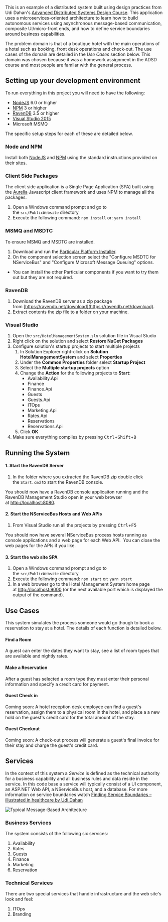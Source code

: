 This is an example of a distributed system built using design practices from
Udi Dahan's [Advanced Distributed Systems Design Course](https://particular.net/adsd "Advanced Distributed Systems Design Course").  This application uses a microservices-oriented architecture to learn how to build autonomous services using asynchronous message-based communication, composite UI/micro-front ends, and how to define service boundaries around business capabilities.

The problem domain is that of a boutique hotel with the main operations of a hotel such as booking, front desk operations and check-out.  The use cases of the domain are detailed in the *Use Cases* section below.  This domain was chosen because it was a homework assignment in the ADSD course and most people are familar with the general process.

## Setting up your development environment

To run everything in this project you will need to have the following:

- [NodeJS](https://nodejs.org "NodeJS") 6.0 or higher
- [NPM](https://www.npmjs.com/ "NPM") 3 or higher
- [RavenDB](https://ravendb.net/download) 3.5 or higher
- [Visual Studio 2015](https://www.visualstudio.com/downloads/ "Visual Studio 2015")
- Microsoft MSMQ

The specific setup steps for each of these are detailed below.

### Node and NPM
Install both [NodeJS](https://nodejs.org "NodeJS") and [NPM](https://www.npmjs.com/ "NPM") using the standard instructions provided on their sites. 

### Client Side Packages
The client side application is a Single Page Application (SPA) built using the [Aurelia](http://aurelia.io/) Javascript client framework and uses NPM to manage all the packages.

1. Open a Windows command prompt and go to the `src/PublicWebsite` directory
1. Execute the following command: `npm install` or: `yarn install`

### MSMQ and MSDTC
To ensure MSMQ and MSDTC are installed.

1. Download and run the [Particular Platform Installer](https://particular.net/start-platform-download).
1. On the component selection screen select the "Configure MSDTC for NServiceBus" and "Configure Microsoft Message Queuing" options.
  - You can install the other Particular components if you want to try them out but they are not required.

### RavenDB

1. Download the RavenDB server as a zip package from [https://ravendb.net/download](https://ravendb.net/download).
1. Extract contents the zip file to a folder on your machine.

### Visual Studio

1. Open the `src/HotelManagementSystem.sln` solution file in Visual Studio
2. Right click on the solution and select **Restore NuGet Packages**
3. Configure solution's startup projects to start multiple projects
    1. In Solution Explorer right-click on **Solution HotelManagementSystem** and select **Properties**
    2. Under the **Common Properties** folder select **Startup Project**
    3. Select the **Multiple startup projects** option
    4. Change the **Action** for the following projects to **Start**:
       - Availability.Api
       - Finance
       - Finance.Api
       - Guests
       - Guests.Api
       - ITOps
       - Marketing.Api
        - Rates.Api
       - Reservations
       - Reservations.Api
    5. Click **OK**
4. Make sure everything compiles by pressing <kbd>Ctrl</kbd>+<kbd>Shift</kbd>+<kbd>B</kbd>
 
## Running the System

#### 1. Start the RavenDB Server

1. In the folder where you extracted the RavenDB zip double click the `Start.cmd` to start the RavenDB console.

You should now have a RavenDB console applicaiton running and the RavenDB Management Studio open in your web browser at [http://localhost:8080](http://localhost:8080).

#### 2. Start the NServiceBus Hosts and Web APIs

1. From Visual Studio run all the projects by pressing <kbd>Ctrl</kbd>+<kbd>F5</kbd>

You should now have several NServiceBus process hosts running as console applications and a web page for each Web API.  You can close the web pages for the APIs if you like.

#### 3. Start the web site SPA

1. Open a Windows command prompt and go to the `src/PublicWebsite` directory
1. Execute the following command: `npm start` or: `yarn start`
1. In a web browser go to the Hotel Management System home page at [http://localhost:9000](http://localhost:9000 "http://localhost:9000") (or the next available port which is displayed the output of the command).

## Use Cases
This system simulates the process someone would go though to book a reservation to stay at a hotel.  The details of each function is detailed below.

#### Find a Room
A guest can enter the dates they want to stay, see a list of room types that are available and nightly rates.

#### Make a Reservation
After a guest has selected a room type they must enter their personal information and specify a credit card for payment.

#### Guest Check in
Coming soon:  A hotel reception desk employee can find a guest's reservation, assign them to a physical room in the hotel, and place a a new hold on the guest's credit card for the total amount of the stay.

#### Guest Checkout
Coming soon:  A check-out process will generate a guest's final invoice for their stay and charge the guest's credit card.

## Services
In the context of this system a *Service* is defined as the technical authority for a business capability and all business rules and data reside in the service.  In this code base a service will typically consist of a UI component, an ASP.NET Web API, a NServiceBus host, and a database.  For more information on service boundaries watch [Finding Service Boundaries – illustrated in healthcare by Udi Dahan](https://vimeo.com/album/3715841/video/113515335)

![Typical Message-Based Architecture](/imgs/typical-message-based-architecture.png?raw=true)

### Business Services
The system consists of the following six services:
1. Availability
2. Rates
3. Guests
4. Finance
5. Marketing
6. Reservation

### Technical Services
There are two special services that handle infrastructure and the web site's look and feel: 
1. ITOps
2. Branding

